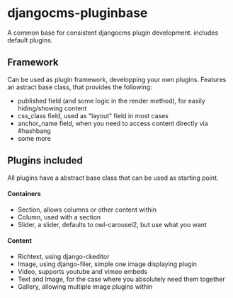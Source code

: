 # djangocms-pluginbase
A common base for consistent djangocms plugin development. includes default plugins.

## Framework
Can be used as plugin framework, developping your own plugins. Features an astract base class, that provides the following:
- published field (and some logic in the render method), for easily hiding/showing content
- css_class field, used as "layout" field in most cases
- anchor_name field, when you need to access content directly via #hashbang
- some more

## Plugins included
All plugins have a abstract base class that can be used as starting point.

#### Containers
- Section, allows columns or other content within
- Column, used with a section
- Slider, a slider, defaults to owl-carousel2, but use what you want

#### Content
- Richtext, using django-ckeditor
- Image, using django-filer, simple one image displaying plugin
- Video, supports youtube and vimeo embeds
- Text and Image, for the case where you absolutely need them together
- Gallery, allowing multiple image plugins within
